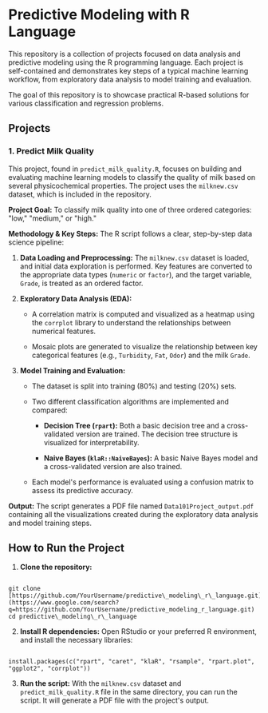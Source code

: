# Predictive Modeling with R Language

This repository is a collection of projects focused on data analysis and predictive modeling using the R programming language. Each project is self-contained and demonstrates key steps of a typical machine learning workflow, from exploratory data analysis to model training and evaluation.

The goal of this repository is to showcase practical R-based solutions for various classification and regression problems.

## Projects

### 1. Predict Milk Quality

This project, found in `predict_milk_quality.R`, focuses on building and evaluating machine learning models to classify the quality of milk based on several physicochemical properties. The project uses the `milknew.csv` dataset, which is included in the repository.

**Project Goal:**
To classify milk quality into one of three ordered categories: "low," "medium," or "high."

**Methodology & Key Steps:**
The R script follows a clear, step-by-step data science pipeline:

1. **Data Loading and Preprocessing:** The `milknew.csv` dataset is loaded, and initial data exploration is performed. Key features are converted to the appropriate data types (`numeric` or `factor`), and the target variable, `Grade`, is treated as an ordered factor.

2. **Exploratory Data Analysis (EDA):**

   * A correlation matrix is computed and visualized as a heatmap using the `corrplot` library to understand the relationships between numerical features.

   * Mosaic plots are generated to visualize the relationship between key categorical features (e.g., `Turbidity`, `Fat`, `Odor`) and the milk `Grade`.

3. **Model Training and Evaluation:**

   * The dataset is split into training (80%) and testing (20%) sets.

   * Two different classification algorithms are implemented and compared:

     * **Decision Tree (`rpart`):** Both a basic decision tree and a cross-validated version are trained. The decision tree structure is visualized for interpretability.

     * **Naive Bayes (`klaR::NaiveBayes`):** A basic Naive Bayes model and a cross-validated version are also trained.

   * Each model's performance is evaluated using a confusion matrix to assess its predictive accuracy.

**Output:**
The script generates a PDF file named `Data101Project_output.pdf` containing all the visualizations created during the exploratory data analysis and model training steps.

## How to Run the Project

1. **Clone the repository:**

```

git clone [https://github.com/YourUsername/predictive\_modeling\_r\_language.git](https://www.google.com/search?q=https://github.com/YourUsername/predictive_modeling_r_language.git)
cd predictive\_modeling\_r\_language

```

2. **Install R dependencies:**
Open RStudio or your preferred R environment, and install the necessary libraries:

```

install.packages(c("rpart", "caret", "klaR", "rsample", "rpart.plot", "ggplot2", "corrplot"))

```

3. **Run the script:**
With the `milknew.csv` dataset and `predict_milk_quality.R` file in the same directory, you can run the script. It will generate a PDF file with the project's output.
```
